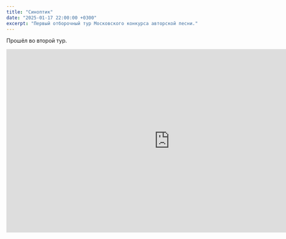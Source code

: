 ```yaml
---
title: "Синоптик"
date: "2025-01-17 22:00:00 +0300"
excerpt: "Первый отборочный тур Московского конкурса авторской песни."
---
```


Прошёл во второй тур.

<div class="video-wrapper">
  <iframe src="https://vkvideo.ru/video_ext.php?oid=-226124872&id=456239027&hd=2&autoplay=1" width="853" height="480" allow="autoplay; encrypted-media; fullscreen; picture-in-picture; screen-wake-lock;" frameborder="0" allowfullscreen></iframe>
</div>
